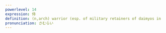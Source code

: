 ```yaml
---
powerlevel: 14
expression: 侍
definition: (n,arch) warrior (esp. of military retainers of daimyos in the Edo period); samurai; man in attendance (on a person of high standing); retainer; (P)
pronunciation: さむらい
---
```

